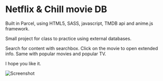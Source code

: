 # Netflix & Chill movie DB

Built in Parcel, using HTML5, SASS, javascript, TMDB api and anime.js framework.

Small project for class to practice using external databases.

Search for content with searchbox. Click on the movie to open extended info. Same with popular movies and popular TV.

I hope you like it.

![Screenshot](./images/screenshot.png)
